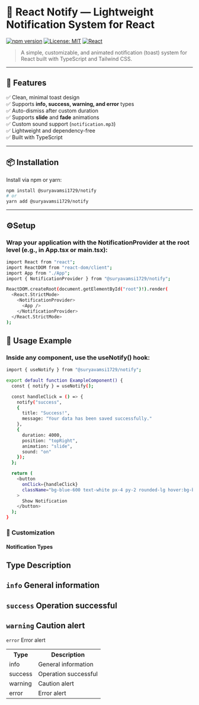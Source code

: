 # 🔔 React Notify — Lightweight Notification System for React

[![npm version](https://img.shields.io/npm/v/@suryavamsi1729/notify.svg?color=brightgreen)](https://www.npmjs.com/package/@suryavamsi1729/notify)
[![License: MIT](https://img.shields.io/badge/License-MIT-blue.svg)](./LICENSE)
[![React](https://img.shields.io/badge/React-%5E17%20|%5E18-blue?logo=react)](https://react.dev)

> A simple, customizable, and animated notification (toast) system for React built with TypeScript and Tailwind CSS.

---

## 🚀 Features

✅ Clean, minimal toast design  
✅ Supports **info, success, warning, and error** types  
✅ Auto-dismiss after custom duration  
✅ Supports **slide** and **fade** animations  
✅ Custom sound support (`notification.mp3`)  
✅ Lightweight and dependency-free  
✅ Built with TypeScript  

---

## 📦 Installation

Install via npm or yarn:

```bash
npm install @suryavamsi1729/notify
# or
yarn add @suryavamsi1729/notify
```
---

## ⚙️Setup

### Wrap your application with the NotificationProvider at the root level (e.g., in App.tsx or main.tsx):

```bash
import React from "react";
import ReactDOM from "react-dom/client";
import App from "./App";
import { NotificationProvider } from "@suryavamsi1729/notify";

ReactDOM.createRoot(document.getElementById("root")!).render(
  <React.StrictMode>
    <NotificationProvider>
      <App />
    </NotificationProvider>
  </React.StrictMode>
);
```

## 🔔 Usage Example

### Inside any component, use the useNotify() hook:

```bash
import { useNotify } from "@suryavamsi1729/notify";

export default function ExampleComponent() {
  const { notify } = useNotify();

  const handleClick = () => {
    notify("success", 
    {
      title: "Success!",
      message: "Your data has been saved successfully."
    }, 
    {
      duration: 4000,
      position: "topRight",
      animation: "slide",
      sound: "on"
    });
  };

  return (
    <button
      onClick={handleClick}
      className="bg-blue-600 text-white px-4 py-2 rounded-lg hover:bg-blue-700 transition"
    >
      Show Notification
    </button>
  );
}
```

### 🎨 Customization

#### Notification Types

  Type      Description           
 ---------------------------------
 `info`     General information  
 ---------------------------------
 `success`  Operation successful 
 ---------------------------------
 `warning`  Caution alert        
 ---------------------------------
 `error`    Error alert          

<table>
  <tr>
    <th>Type</th>
    <th>Description</th>
  </tr>
  <tr><td>info</td><td>General information</td></tr>
  <tr><td>success</td><td>Operation successful</td></tr>
  <tr><td>warning</td><td>Caution alert</td></tr>
  <tr><td>error</td><td>Error alert</td></tr>
</table>



